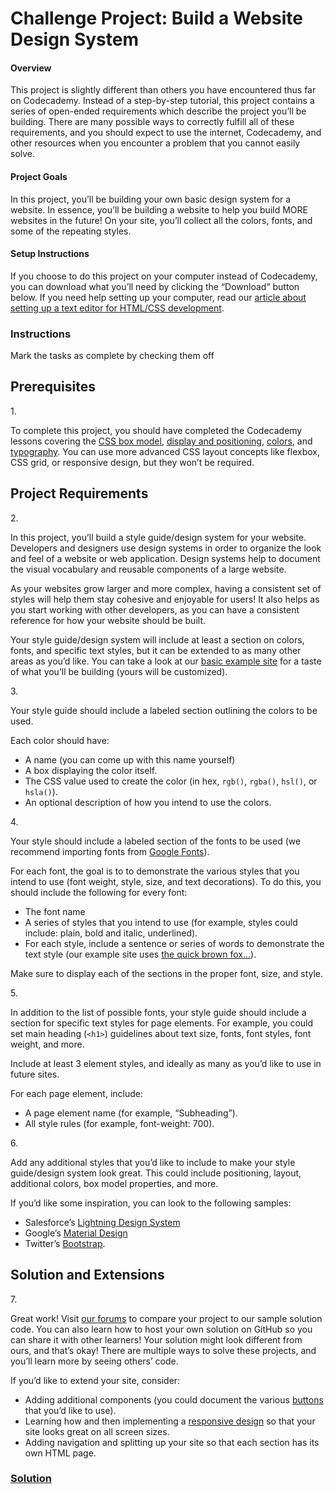 # Challenge Project: Build a Website Design System

#### Overview

This project is slightly different than others you have encountered thus
far on Codecademy. Instead of a step-by-step tutorial, this project
contains a series of open-ended requirements which describe the project
you’ll be building. There are many possible ways to correctly fulfill
all of these requirements, and you should expect to use the internet,
Codecademy, and other resources when you encounter a problem that you
cannot easily solve.

#### Project Goals

In this project, you’ll be building your own basic design system for a
website. In essence, you’ll be building a website to help you build MORE
websites in the future! On your site, you’ll collect all the colors,
fonts, and some of the repeating styles.

#### Setup Instructions

If you choose to do this project on your computer instead of Codecademy,
you can download what you’ll need by clicking the “Download” button
below. If you need help setting up your computer, read our
<a href="https://www.codecademy.com/articles/visual-studio-code"
class="e14vpv2g1 gamut-xro1w8-ResetElement-Anchor-AnchorBase e1bhhzie0"
target="_blank">article about setting up a text editor for HTML/CSS
development</a>.

### Instructions

Mark the tasks as complete by checking them off

## Prerequisites

1\.

To complete this project, you should have completed the Codecademy
lessons covering the <a
href="https://www.codecademy.com/courses/learn-css/lessons/box-model-intro"
class="e14vpv2g1 gamut-xro1w8-ResetElement-Anchor-AnchorBase e1bhhzie0"
target="_blank">CSS box model</a>, <a
href="https://www.codecademy.com/courses/learn-css/lessons/css-display-positioning"
class="e14vpv2g1 gamut-xro1w8-ResetElement-Anchor-AnchorBase e1bhhzie0"
target="_blank">display and positioning</a>,
<a href="https://www.codecademy.com/courses/learn-css/lessons/color"
class="e14vpv2g1 gamut-xro1w8-ResetElement-Anchor-AnchorBase e1bhhzie0"
target="_blank">colors</a>, and <a
href="https://www.codecademy.com/courses/learn-css/lessons/css-typography"
class="e14vpv2g1 gamut-xro1w8-ResetElement-Anchor-AnchorBase e1bhhzie0"
target="_blank">typography</a>. You can use more advanced CSS layout
concepts like flexbox, CSS grid, or responsive design, but they won’t be
required.

## Project Requirements

2\.

In this project, you’ll build a style guide/design system for your
website. Developers and designers use design systems in order to
organize the look and feel of a website or web application. Design
systems help to document the visual vocabulary and reusable components
of a large website.

As your websites grow larger and more complex, having a consistent set
of styles will help them stay cohesive and enjoyable for users! It also
helps as you start working with other developers, as you can have a
consistent reference for how your website should be built.

Your style guide/design system will include at least a section on
colors, fonts, and specific text styles, but it can be extended to as
many other areas as you’d like. You can take a look at our <a
href="https://content.codecademy.com/PRO/independent-practice-projects/website-design-system/example/index.html"
class="e14vpv2g1 gamut-xro1w8-ResetElement-Anchor-AnchorBase e1bhhzie0"
target="_blank" rel="noopener">basic example site</a> for a taste of
what you’ll be building (yours will be customized).

3\.

Your style guide should include a labeled section outlining the colors
to be used.

Each color should have:

- A name (you can come up with this name yourself)
- A box displaying the color itself.
- The CSS value used to create the color (in hex, `rgb()`, `rgba()`,
  `hsl()`, or `hsla()`).
- An optional description of how you intend to use the colors.

4\.

Your style should include a labeled section of the fonts to be used (we
recommend importing fonts from <a href="https://fonts.google.com/"
class="e14vpv2g1 gamut-xro1w8-ResetElement-Anchor-AnchorBase e1bhhzie0"
target="_blank" rel="noopener">Google Fonts</a>).

For each font, the goal is to to demonstrate the various styles that you
intend to use (font weight, style, size, and text decorations). To do
this, you should include the following for every font:

- The font name
- A series of styles that you intend to use (for example, styles could
  include: plain, bold and italic, underlined).
- For each style, include a sentence or series of words to demonstrate
  the text style (our example site uses <a
  href="https://en.wikipedia.org/wiki/The_quick_brown_fox_jumps_over_the_lazy_dog"
  class="e14vpv2g1 gamut-xro1w8-ResetElement-Anchor-AnchorBase e1bhhzie0"
  target="_blank" rel="noopener">the quick brown fox…</a>).

Make sure to display each of the sections in the proper font, size, and
style.

5\.

In addition to the list of possible fonts, your style guide should
include a section for specific text styles for page elements. For
example, you could set main heading (`<h1>`) guidelines about text size,
fonts, font styles, font weight, and more.

Include at least 3 element styles, and ideally as many as you’d like to
use in future sites.

For each page element, include:

- A page element name (for example, “Subheading”).
- All style rules (for example, font-weight: 700).

6\.

Add any additional styles that you’d like to include to make your style
guide/design system look great. This could include positioning, layout,
additional colors, box model properties, and more.

If you’d like some inspiration, you can look to the following samples:

- Salesforce’s
  <a href="https://lightningdesignsystem.com/utilities/text/"
  class="e14vpv2g1 gamut-xro1w8-ResetElement-Anchor-AnchorBase e1bhhzie0"
  target="_blank" rel="noopener">Lightning Design System</a>
- Google’s <a href="https://material.io/design/"
  class="e14vpv2g1 gamut-xro1w8-ResetElement-Anchor-AnchorBase e1bhhzie0"
  target="_blank" rel="noopener">Material Design</a>
- Twitter’s <a href="https://getbootstrap.com/"
  class="e14vpv2g1 gamut-xro1w8-ResetElement-Anchor-AnchorBase e1bhhzie0"
  target="_blank" rel="noopener">Bootstrap</a>.

## Solution and Extensions

7\.

Great work! Visit <a
href="https://discuss.codecademy.com/t/build-a-website-style-guide-challenge-project-html-css/462395"
class="e14vpv2g1 gamut-xro1w8-ResetElement-Anchor-AnchorBase e1bhhzie0"
target="_blank" rel="noopener">our forums</a> to compare your project to
our sample solution code. You can also learn how to host your own
solution on GitHub so you can share it with other learners! Your
solution might look different from ours, and that’s okay! There are
multiple ways to solve these projects, and you’ll learn more by seeing
others’ code.

If you’d like to extend your site, consider:

- Adding additional components (you could document the various
  <a href="https://getbootstrap.com/docs/4.0/components/buttons/"
  class="e14vpv2g1 gamut-xro1w8-ResetElement-Anchor-AnchorBase e1bhhzie0"
  target="_blank" rel="noopener">buttons</a> that you’d like to use).
- Learning how and then implementing a
  <a href="https://www.codecademy.com/learn/learn-responsive-design"
  class="e14vpv2g1 gamut-xro1w8-ResetElement-Anchor-AnchorBase e1bhhzie0"
  target="_blank">responsive design</a> so that your site looks great on
  all screen sizes.
- Adding navigation and splitting up your site so that each section has
  its own HTML page.

### [Solution](https://datttrian.github.io/full-stack-engineer/improved-styling-with-css/independent-project-web-design-system/index.html)

